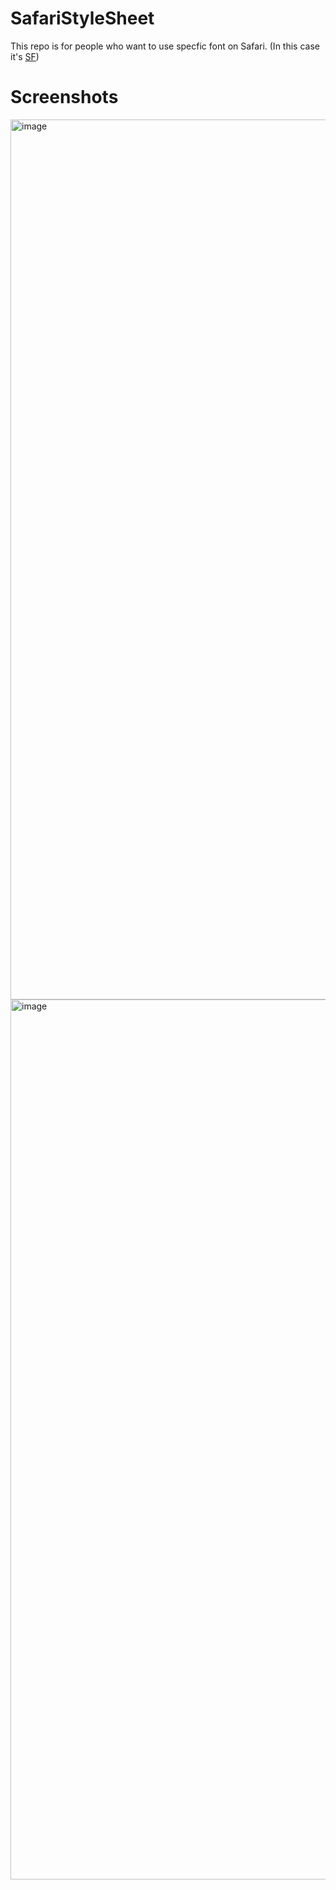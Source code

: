 # SafariStyleSheet
This repo is for people who want to use specfic font on Safari. (In this case it's [SF](https://developer.apple.com/fonts/))

# Screenshots

<img width="1408" alt="image" src="https://user-images.githubusercontent.com/18642966/127422212-91901b2a-7861-45b9-8322-7b344bfbe608.png">

<img width="1408" alt="image" src="https://user-images.githubusercontent.com/18642966/127422268-b9dbc71d-0367-47d0-86b4-2155d63e9ea7.png">
